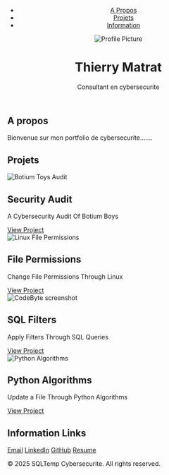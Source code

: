 <!DOCTYPE html>
<html>
  <head>
    <title>Portfolio SQLTemp Cybersecurite</title>
    <meta charset="UTF-8" />
    <meta name="viewport" content="width=device-width, initial-scale=1.0" />
    <link rel="stylesheet" href="assets/css/style.css" />
  </head>
  <body>
    <header>
      <div class="container">
        <nav>
          <ul>
            <li><a href="#about">A Propos</a></li>
            <li><a href="#projects">Projets</a></li>
            <li><a href="#contact">Information</a></li>
          </ul>
        </nav>
        <div class="intro">
          <img
            src="assets/images/me.jpeg"
            alt="Profile Picture"
            class="profile-picture"
          />
          <h1>Thierry Matrat</h1>
          <p>Consultant en cybersecurite</p>
        </div>
      </div>
    </header>
    <section id="about">
      <div class="container">
        <h2>A propos</h2>
        <p>
         Bienvenue sur mon portfolio de cybersecurite....... 
        </p>
      </div>
    </section>
    <main id="projects">
      <h2>Projets</h2>
      <div class="projects-container">
        <div class="project">
          <img
            src="assets/images/Botium Toys Security Audit.png"
            alt="Botium Toys Audit"
          />
          <h2>Security Audit</h2>
          <p>A Cybersecurity Audit Of Botium Boys</p>
          <a
            href="https://docs.google.com/document/d/1MTMxHp7LBtPM-0_HQYnZEBENosMHA4JwYB4YCgUhc68/edit?usp=sharing"
            target="_blank"
            >View Project</a
          >
        </div>
        <div class="project">
          <img
            src="assets/images/Linux File Permissions.png"
            alt="Linux File Permissions"
          />
          <h2>File Permissions</h2>
          <p>Change File Permissions Through Linux</p>
          <a
            href="https://docs.google.com/document/d/1NkF8DODEfct1srouqCuO1Fa_CvTQ5-r739UvpLIhWsI/edit?resourcekey=0-MVbUy4SuOSwl1tmrRw98Jw#heading=h.adnh333husy"
            target="_blank"
            >View Project</a
          >
        </div>
        <div class="project">
          <img src="assets/images/SQL Filters.png" alt="CodeByte screenshot" />
          <h2>SQL Filters</h2>
          <p>Apply Filters Through SQL Queries</p>
          <a
            href="https://docs.google.com/document/d/1RlvFcmj9xs5OroI4qLk13Lmp0onhTOa8yh2s4lVN3HE/edit?usp=sharing&resourcekey=0-OUnDsbD9CmKJ-U-2WypB2A"
            target="_blank"
            >View Project</a
          >
        </div>
        <div class="project">
          <img
            src="assets/images/Python Algorithms.png"
            alt="Python Algorithms"
          />
          <h2>Python Algorithms</h2>
          <p>Update a File Through Python Algorithms</p>
          <a
            href="https://docs.google.com/document/d/1B7i3qD7OdZhXAtmXlFn8EIPELupcDdsnrVm5R_fCxMs/edit?usp=sharing&resourcekey=0-LG7sP-764pCCJIx9FSVUGQ"
            target="_blank"
            >View Project</a
          >
        </div>
      </div>
    </main>
    <section id="contact">
      <div class="container">
        <h2>Information Links</h2>
        <div class="social-media">
          <a href="mailto:contact@sqltemp.com">Email</a>
          <a href="https://www.linkedin.com/in/thierrymatrat/" target="_blank"
            >LinkedIn</a
          >
          <a href="https://github.com/sqltemp" target="_blank">GitHub</a>
          <a
            href="https://docs.google.com/document/d/1vDzQWnOdDjLFBGZa-F9LiNg3mV8kDt72phosWeLqG_s/edit?usp=sharing"
            target="_blank"
            >Resume</a
          >
        </div>
      </div>
    </section>
    <footer>
      <p>&copy; 2025 SQLTemp Cybersecurite. All rights reserved.</p>
    </footer>
  </body>
</html>

